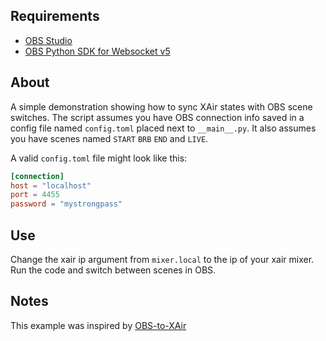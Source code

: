 ## Requirements

-   [OBS Studio](https://obsproject.com/)
-   [OBS Python SDK for Websocket v5](https://github.com/aatikturk/obsws-python)

## About

A simple demonstration showing how to sync XAir states with OBS scene switches. The script assumes you have OBS connection info saved in
a config file named `config.toml` placed next to `__main__.py`. It also assumes you have scenes named `START` `BRB` `END` and `LIVE`.

A valid `config.toml` file might look like this:

```toml
[connection]
host = "localhost"
port = 4455
password = "mystrongpass"
```

## Use

Change the xair ip argument from `mixer.local` to the ip of your xair mixer. Run the code and switch between scenes in OBS.

## Notes

This example was inspired by [OBS-to-XAir](https://github.com/lebaston100/OBS-to-XAir)
